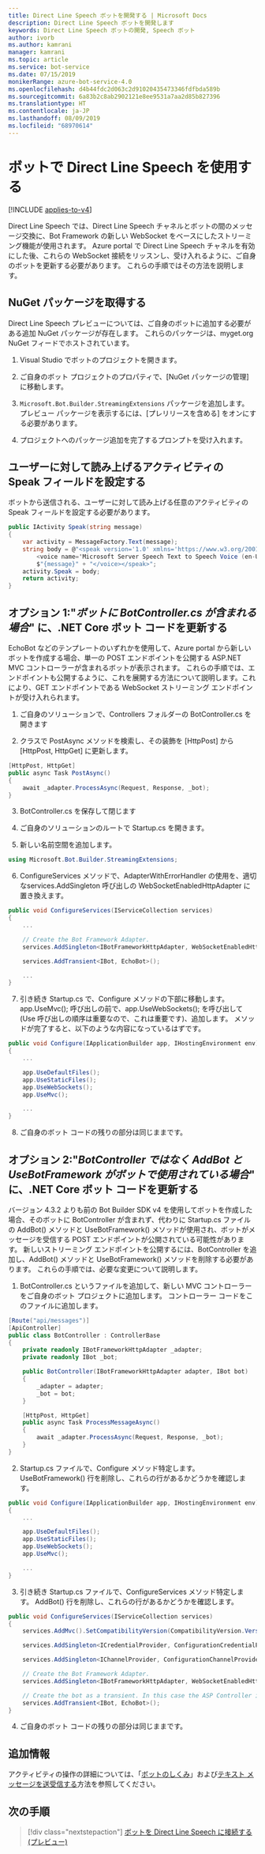 ```yaml
---
title: Direct Line Speech ボットを開発する | Microsoft Docs
description: Direct Line Speech ボットを開発します
keywords: Direct Line Speech ボットの開発, Speech ボット
author: ivorb
ms.author: kamrani
manager: kamrani
ms.topic: article
ms.service: bot-service
ms.date: 07/15/2019
monikerRange: azure-bot-service-4.0
ms.openlocfilehash: d4b44fdc2d063c2d91020435473346fdfbda589b
ms.sourcegitcommit: 6a83b2c8ab2902121e8ee9531a7aa2d85b827396
ms.translationtype: HT
ms.contentlocale: ja-JP
ms.lasthandoff: 08/09/2019
ms.locfileid: "68970614"
---
```

# <a name="use-direct-line-speech-in-your-bot"></a>ボットで Direct Line Speech を使用する

[!INCLUDE [applies-to-v4](includes/applies-to.md)]

Direct Line Speech では、Direct Line Speech チャネルとボットの間のメッセージ交換に、Bot Framework の新しい WebSocket をベースにしたストリーミング機能が使用されます。 Azure portal で Direct Line Speech チャネルを有効にした後、これらの WebSocket 接続をリッスンし、受け入れるように、ご自身のボットを更新する必要があります。 これらの手順ではその方法を説明します。

## <a name="add-the-nuget-package"></a>NuGet パッケージを取得する
Direct Line Speech プレビューについては、ご自身のボットに追加する必要がある追加 NuGet パッケージが存在します。 これらのパッケージは、myget.org NuGet フィードでホストされています。
1.  Visual Studio でボットのプロジェクトを開きます。

2.  ご自身のボット プロジェクトのプロパティで、[NuGet パッケージの管理] に移動します。

3.  `Microsoft.Bot.Builder.StreamingExtensions` パッケージを追加します。 プレビュー パッケージを表示するには、[プレリリースを含める] をオンにする必要があります。

4.  プロジェクトへのパッケージ追加を完了するプロンプトを受け入れます。

## <a name="set-the-speak-field-on-activities-you-want-spoken-to-the-user"></a>ユーザーに対して読み上げるアクティビティの Speak フィールドを設定する
ボットから送信される、ユーザーに対して読み上げる任意のアクティビティの Speak フィールドを設定する必要があります。 

```cs
public IActivity Speak(string message)
{
    var activity = MessageFactory.Text(message);
    string body = @"<speak version='1.0' xmlns='https://www.w3.org/2001/10/synthesis' xml:lang='en-US'>
        <voice name='Microsoft Server Speech Text to Speech Voice (en-US, JessaNeural)'>" +
        $"{message}" + "</voice></speak>";
    activity.Speak = body;
    return activity;
}
```

## <a name="option-1-update-your-net-core-bot-code-_if-your-bot-has-a-botcontrollercs_"></a>オプション 1:"_ボットに BotController.cs が含まれる場合_" に、.NET Core ボット コードを更新する
EchoBot などのテンプレートのいずれかを使用して、Azure portal から新しいボットを作成する場合、単一の POST エンドポイントを公開する ASP.NET MVC コントローラーが含まれるボットが表示されます。 これらの手順では、エンドポイントも公開するように、これを展開する方法について説明します。これにより、GET エンドポイントである WebSocket ストリーミング エンドポイントが受け入れられます。
1.  ご自身のソリューションで、Controllers フォルダーの BotController.cs を開きます

2.  クラスで PostAsync メソッドを検索し、その装飾を [HttpPost] から [HttpPost, HttpGet] に更新します。
```cs
[HttpPost, HttpGet]
public async Task PostAsync()
{ 
    await _adapter.ProcessAsync(Request, Response, _bot);
}
```

3.  BotController.cs を保存して閉じます

4.  ご自身のソリューションのルートで Startup.cs を開きます。

5.  新しい名前空間を追加します。

```cs
using Microsoft.Bot.Builder.StreamingExtensions;
```

6.  ConfigureServices メソッドで、AdapterWithErrorHandler の使用を、適切なservices.AddSingleton 呼び出しの WebSocketEnabledHttpAdapter に置き換えます。

```cs
public void ConfigureServices(IServiceCollection services)
{
    ...    

    // Create the Bot Framework Adapter.
    services.AddSingleton<IBotFrameworkHttpAdapter, WebSocketEnabledHttpAdapter>();

    services.AddTransient<IBot, EchoBot>();

    ...
}
```

7. 引き続き Startup.cs で、Configure メソッドの下部に移動します。 app.UseMvc(); 呼び出しの前で、app.UseWebSockets(); を呼び出して (Use 呼び出しの順序は重要なので、これは重要です)、追加します。 メソッドが完了すると、以下のような内容になっているはずです。

```cs
public void Configure(IApplicationBuilder app, IHostingEnvironment env)
{
    ...

    app.UseDefaultFiles();
    app.UseStaticFiles();
    app.UseWebSockets();
    app.UseMvc();

    ...
}
```

8.  ご自身のボット コードの残りの部分は同じままです。

## <a name="option-2-update-your-net-core-bot-code-_if-your-bot-uses-addbot-and-usebotframework-instead-of-a-botcontroller_"></a>オプション 2:"_BotController ではなく AddBot と UseBotFramework がボットで使用されている場合_" に、.NET Core ボット コードを更新する

バージョン 4.3.2 よりも前の Bot Builder SDK v4 を使用してボットを作成した場合、そのボットに BotController が含まれず、代わりに Startup.cs ファイルの AddBot() メソッドと UseBotFramework() メソッドが使用され、ボットがメッセージを受信する POST エンドポイントが公開されている可能性があります。 新しいストリーミング エンドポイントを公開するには、BotController を追加し、AddBot() メソッドと UseBotFramework() メソッドを削除する必要があります。 これらの手順では、必要な変更について説明します。

1.  BotController.cs というファイルを追加して、新しい MVC コントローラーをご自身のボット プロジェクトに追加します。 コントローラー コードをこのファイルに追加します。

```cs
[Route("api/messages")]
[ApiController]
public class BotController : ControllerBase
{
    private readonly IBotFrameworkHttpAdapter _adapter;
    private readonly IBot _bot;

    public BotController(IBotFrameworkHttpAdapter adapter, IBot bot)
    {
        _adapter = adapter;
        _bot = bot;
    }

    [HttpPost, HttpGet]
    public async Task ProcessMessageAsync()
    {
        await _adapter.ProcessAsync(Request, Response, _bot);
    }
}
```
2.  Startup.cs ファイルで、Configure メソッド特定します。 UseBotFramework() 行を削除し、これらの行があるかどうかを確認します。

```cs
public void Configure(IApplicationBuilder app, IHostingEnvironment env)
{
    ...

    app.UseDefaultFiles();
    app.UseStaticFiles();
    app.UseWebSockets();
    app.UseMvc();

    ...
}
```

3.  引き続き Startup.cs ファイルで、ConfigureServices メソッド特定します。 AddBot() 行を削除し、これらの行があるかどうかを確認します。

```cs
public void ConfigureServices(IServiceCollection services)
{
    services.AddMvc().SetCompatibilityVersion(CompatibilityVersion.Version_2_1);

    services.AddSingleton<ICredentialProvider, ConfigurationCredentialProvider>();

    services.AddSingleton<IChannelProvider, ConfigurationChannelProvider>();

    // Create the Bot Framework Adapter.
    services.AddSingleton<IBotFrameworkHttpAdapter, WebSocketEnabledHttpAdapter>();

    // Create the bot as a transient. In this case the ASP Controller is expecting an IBot.
    services.AddTransient<IBot, EchoBot>();
}
```
4.  ご自身のボット コードの残りの部分は同じままです。

## <a name="additional-information"></a>追加情報

アクティビティの操作の詳細については、「[ボットのしくみ](v4sdk/bot-builder-basics.md)」および[テキスト メッセージを送受信する](v4sdk/bot-builder-howto-send-messages.md)方法を参照してください。

## <a name="next-steps"></a>次の手順
> [!div class="nextstepaction"]
> [ボットを Direct Line Speech に接続する (プレビュー)](./bot-service-channel-connect-directlinespeech.md)
